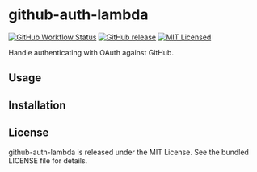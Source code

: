 github-auth-lambda
=========

[![GitHub Workflow Status](https://img.shields.io/github/actions/workflow/status/akerl/github-auth-lambda/build.yml?branch=main)](https://github.com/akerl/github-auth-lambda/actions)
[![GitHub release](https://img.shields.io/github/release/akerl/github-auth-lambda.svg)](https://github.com/akerl/github-auth-lambda/releases)
[![MIT Licensed](https://img.shields.io/badge/license-MIT-green.svg)](https://tldrlegal.com/license/mit-license)

Handle authenticating with OAuth against GitHub.

## Usage

## Installation

## License

github-auth-lambda is released under the MIT License. See the bundled LICENSE file for details.
